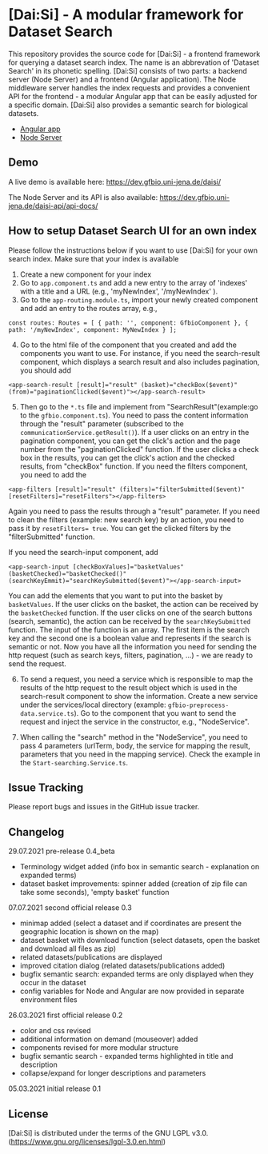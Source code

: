 # [Dai:Si] - A modular framework for Dataset Search

This repository provides the source code for [Dai:Si] - a frontend framework for querying a dataset search index. The name is an abbrevation of 'Dataset Search' in its phonetic spelling.
[Dai:Si] consists of two parts: a backend server (Node Server) and a frontend (Angular application). 
The Node middleware server handles the index requests and provides a convenient API for the frontend - a modular Angular app that can be easily adjusted for a specific domain. [Dai:Si] also provides a semantic search for biological datasets. 

* [Angular app] 
* [Node Server] 

[Angular app]: https://github.com/fusion-jena/DatasetSearchUI/tree/master/angular
[Node Server]: https://github.com/fusion-jena/DatasetSearchUI/tree/master/node

## Demo

A live demo is available here: https://dev.gfbio.uni-jena.de/daisi/

The Node Server and its API is also available: https://dev.gfbio.uni-jena.de/daisi-api/api-docs/

## How to setup Dataset Search UI for an own index

Please follow the instructions below if you want to use [Dai:Si] for your own search index. Make sure that your index is available 

1. Create a new component for your index
2. Go to `app.component.ts` and add a new entry to the array of 'indexes' with a title and a URL (e.g., 'myNewIndex', '/myNewIndex' ).
3. Go to the `app-routing.module.ts`, import your newly created component and add an entry to the routes array, e.g.,

``const routes: Routes = [
  { path: '', component: GfbioComponent },
  { path: '/myNewIndex', component: MyNewIndex }
];
``

4. Go to the html file of the component that you created and add the components you want to use. For instance, if you need the search-result component, which displays a search result and also includes pagination, you should add

``<app-search-result [result]="result" (basket)="checkBox($event)" (from)="paginationClicked($event)"></app-search-result>``

5. Then go to the `*.ts` file and implement from "SearchResult"(example:go to the `gfbio.component.ts`). You need to pass the content information through the "result" parameter (subscribed to the `communicationService.getResult()`). If a user clicks on an entry in the pagination component, you can get the click's action and the page number from the "paginationClicked" function. If the user clicks a check box in the results, you can get the click's action and the checked results, from "checkBox" function. If you need the filters component, you need to add the 

``<app-filters [result]="result" (filters)="filterSubmitted($event)" [resetFilters]="resetFilters"></app-filters>``

Again you need to pass the results through a "result" parameter. If you need to clean the filters (example: new search key) by an action, 
you need to pass it by `resetFilters= true`. You can get the clicked filters by the "filterSubmitted" function.

If you need the search-input component, add 

``<app-search-input [checkBoxValues]="basketValues" (basketChecked)="basketChecked()" (searchKeyEmmit)="searchKeySubmitted($event)"></app-search-input>``

You can add the elements that you want to put into the basket by `basketValues`. If the user clicks on the basket, the action can be received by the `basketChecked` function. If the user clicks on one of the search buttons (search, semantic), the action can be received by the `searchKeySubmitted` function. The input of the function is an array. The first item is the search key and the second one is a boolean value and represents if the search is semantic or not. Now you have all the information you need for sending the http request (such as search keys, filters, pagination, ...) - we are ready to send the request.

6. To send a request, you need a service which is responsible to map the results of the http request to the result object which is used in the search-result component to show the information. Create a new service under the services/local directory (example: `gfbio-preprocess-data.service.ts`). Go to the component that you want to send the request and inject the service in the constructor, e.g., "NodeService".

7. When calling the "search" method in the "NodeService", you need to pass 4 parameters (urlTerm, body, the service for mapping the result, parameters that you need in the mapping service). Check the example in the `Start-searching.Service.ts`.


## Issue Tracking

Please report bugs and issues in the GitHub issue tracker.

## Changelog
29.07.2021 pre-release 0.4_beta
* Terminology widget added (info box in semantic search - explanation on expanded terms)
* dataset basket improvements: spinner added (creation of zip file can take some seconds), 'empty basket' function

07.07.2021 second official release 0.3
* minimap added (select a dataset and if coordinates are present the geographic location is shown on the map)
* dataset basket with download function (select datasets, open the basket and download all files as zip)
* related datasets/publications are displayed
* improved citation dialog (related datasets/publications added)
* bugfix semantic search: expanded terms are only displayed when they occur in the dataset
* config variables for Node and Angular are now provided in separate environment files

26.03.2021 first official release 0.2

* color and css revised
* additional information on demand (mouseover) added
* components revised for more modular structure
* bugfix semantic search - expanded terms highlighted in title and description
* collapse/expand for longer descriptions and parameters

05.03.2021 initial release 0.1

## License
[Dai:Si] is distributed under the terms of the GNU LGPL v3.0. (https://www.gnu.org/licenses/lgpl-3.0.en.html) 
